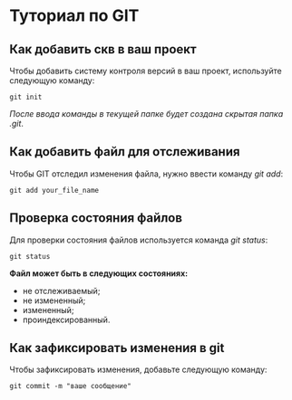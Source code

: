 # Туториал по GIT

## Как добавить скв в ваш проект

Чтобы добавить систему контроля версий в ваш проект, используйте следующую команду:

```
git init
```
*После ввода команды в текущей папке будет создана скрытая папка .git*.

## Как добавить файл для отслеживания

Чтобы GIT отследил изменения файла, нужно ввести команду *git add*:
```
git add your_file_name
```

## Проверка состояния файлов
Для проверки состояния файлов используется команда *git status*:
```
git status
```
**Файл может быть в следующих состояниях:**
* не отслеживаемый;
* не измененный;
* измененный;
* проиндексированный.

## Как зафиксировать изменения в git

Чтобы зафиксировать изменения, добавьте следующую команду:
```
git commit -m "ваше сообщение"
```

